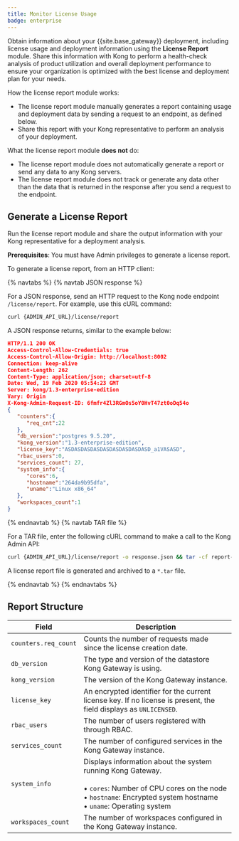 ```yaml
---
title: Monitor License Usage
badge: enterprise
---
```


Obtain information about your {{site.base_gateway}} deployment, including license usage and deployment information using the **License Report** module. Share this information with Kong to perform a health-check analysis of product utilization and overall deployment performance to ensure your organization is optimized with the best license and deployment plan for your needs.

How the license report module works:
*   The license report module manually generates a report containing usage and deployment data by sending a request to an endpoint, as defined below.
*   Share this report with your Kong representative to perform an analysis of your deployment.

What the license report module **does not** do:
*   The license report module does not automatically generate a report or send any data to any Kong servers.
*   The license report module does not track or generate any data other than the data that is returned in the response after you send a request to the endpoint.

## Generate a License Report
Run the license report module and share the output information with your Kong representative for a deployment analysis.

**Prerequisites**: You must have Admin privileges to generate a license report.

To generate a license report, from an HTTP client:

{% navtabs %}
{% navtab JSON response %}

For a JSON response, send an HTTP request to the Kong node endpoint
`/license/report`. For example, use this cURL command:

```bash
curl {ADMIN_API_URL}/license/report
```

A JSON response returns, similar to the example below:

```json
HTTP/1.1 200 OK
Access-Control-Allow-Credentials: true
Access-Control-Allow-Origin: http://localhost:8002
Connection: keep-alive
Content-Length: 262
Content-Type: application/json; charset=utf-8
Date: Wed, 19 Feb 2020 05:54:23 GMT
Server: kong/1.3-enterprise-edition
Vary: Origin
X-Kong-Admin-Request-ID: 6fmfr4Zl3RGmOs5oY0HvT47zt0oDq54o
{
   "counters":{
      "req_cnt":22
   },
   "db_version":"postgres 9.5.20",
   "kong_version":"1.3-enterprise-edition",
   "license_key":"ASDASDASDASDASDASDASDASDASD_a1VASASD",
   "rbac_users":0,
   "services_count": 27,
   "system_info":{
      "cores":6,
      "hostname":"264da9b95dfa",
      "uname":"Linux x86_64"
   },
   "workspaces_count":1
}
```

{% endnavtab %}
{% navtab TAR file %}

For a TAR file, enter the following cURL command to make a call to the
Kong Admin API:

```bash
curl {ADMIN_API_URL}/license/report -o response.json && tar -cf report-$(date +"%Y_%m_%d_%I_%M_%p").tar response.json
```

A license report file is generated and archived to a `*.tar` file.

{% endnavtab %}
{% endnavtabs %}

## Report Structure

Field | Description
------|------------
`counters.req_count` | Counts the number of requests made since the license creation date.
`db_version` | The type and version of the datastore Kong Gateway is using.
`kong_version` | The version of the Kong Gateway instance.
`license_key` | An encrypted identifier for the current license key. If no license is present, the field displays as `UNLICENSED`.
`rbac_users` | The number of users registered with through RBAC.
`services_count` | The number of configured services in the Kong Gateway instance.
`system_info` | Displays information about the system running Kong Gateway. <br><br> &#8226; `cores`: Number of CPU cores on the node <br> &#8226; `hostname`: Encrypted system hostname <br> &#8226; `uname`: Operating system
`workspaces_count` | The number of workspaces configured in the Kong Gateway instance.
